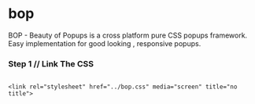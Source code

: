 # bop
BOP - Beauty of Popups is a cross platform pure CSS popups framework. Easy implementation for good looking , responsive popups.

<p>
<h3>Step 1 // Link The CSS</h3>
<code>
&#060;link rel="stylesheet" href="../bop.css" media="screen" title="no title"&#062;

</code>
